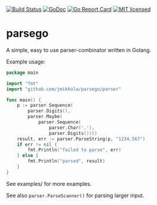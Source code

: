  [![Build Status](https://travis-ci.org/jmikkola/parsego.svg?branch=master)](https://travis-ci.org/jmikkola/parsego) [![GoDoc](https://godoc.org/github.com/golang/gddo?status.svg)](https://godoc.org/github.com/jmikkola/parsego/parser)
[![Go Report Card](https://goreportcard.com/badge/github.com/jmikkola/parsego)](https://goreportcard.com/report/github.com/jmikkola/parsego) [![MIT licensed](https://img.shields.io/badge/license-MIT-blue.svg)](https://github.com/jmikkola/parsego/blob/fix-badges/LICENSE)

# parsego

A simple, easy to use parser-combinator written in Golang.

Example usage:

```go
package main

import "fmt"
import "github.com/jmikkola/parsego/parser"

func main() {
    p := parser.Sequence(
        parser.Digits(),
        parser.Maybe(
            parser.Sequence(
                parser.Char('.'),
                parser.Digits())))
    result, err := parser.ParseString(p, "1234.567")
    if err != nil {
        fmt.Println("failed to parse", err)
    } else {
        fmt.Println("parsed", result)
    }
}
```

See examples/ for more examples.

See also `parser.ParseScanner()` for parsing larger input.
